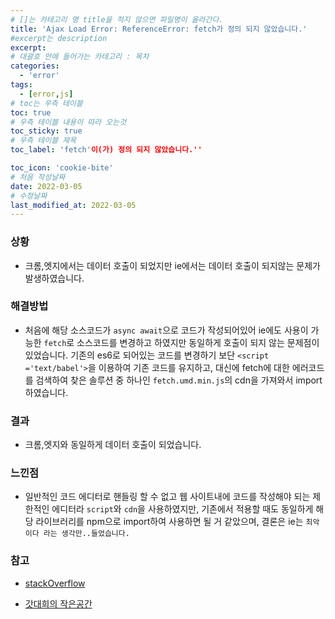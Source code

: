 ```yaml
---
# []는 카테고리 명 title을 적지 않으면 파일명이 올라간다.
title: 'Ajax Load Error: ReferenceError: fetch가 정의 되지 않았습니다.'
#excerpt는 description
excerpt:
# 대괄호 안에 들어가는 카테고리 : 목차
categories:
  - 'error'
tags:
  - [error,js]
# toc는 우측 테이블
toc: true
# 우측 테이블 내용이 따라 오는것
toc_sticky: true
# 우측 테이블 제목
toc_label: 'fetch'이(가) 정의 되지 않았습니다.''

toc_icon: 'cookie-bite'
# 처음 작성날짜
date: 2022-03-05
# 수정날짜
last_modified_at: 2022-03-05
---
```


### 상황

- 크롬,엣지에서는 데이터 호출이 되었지만 ie에서는 데이터 호출이 되지않는 문제가 발생하였습니다.

### 해결방법

- 처음에 해당 소스코드가 `async await`으로 코드가 작성되어있어 ie에도 사용이 가능한 `fetch`로 소스코드를 변경하고 하였지만 동일하게 호출이 되지 않는 문제점이 있었습니다.
  기존의 es6로 되어있는 코드를 변경하기 보단 `<script ='text/babel'>`을 이용하여 기존 코드를 유지하고, 대신에 fetch에 대한 에러코드를 검색하여 찾은 솔루션 중 하나인
  `fetch.umd.min.js`의 cdn을 가져와서 import 하였습니다.

### 결과

- 크롬,엣지와 동일하게 데이터 호출이 되었습니다.

### 느낀점

- 일반적인 코드 에디터로 핸들링 할 수 없고 웹 사이트내에 코드를 작성해야 되는 제한적인 에디터라 `script`와 `cdn`을 사용하였지만, 기존에서 적용할 때도 동일하게 해당 라이브러리를 npm으로 import하여 사용하면 될 거 같았으며,
  결론은 ie는 `최악이다 라는 생각만..들었습니다.`

### 참고

- [stackOverflow](https://stackoverflow.com/questions/44242051/script5009-fetch-is-undefined)

- [갓대희의 작은공간](https://goddaehee.tistory.com/289)
